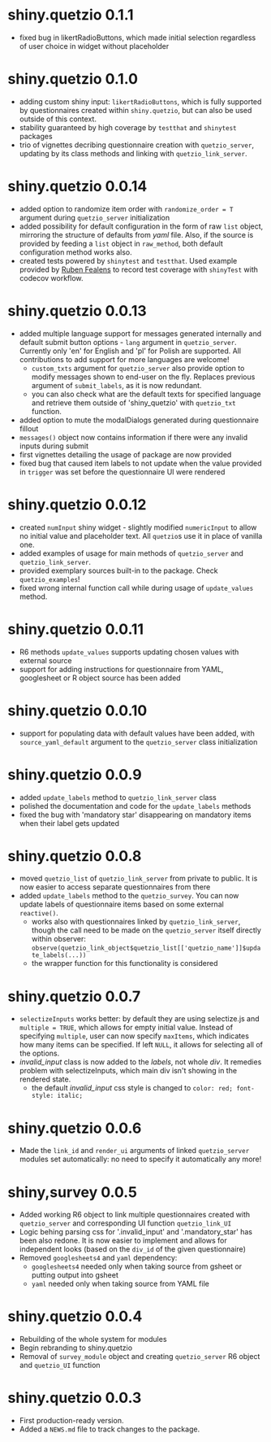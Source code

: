 # shiny.quetzio 0.1.1

* fixed bug in likertRadioButtons, which made initial selection regardless
of user choice in widget without placeholder

# shiny.quetzio 0.1.0

* adding custom shiny input: `likertRadioButtons`, which is fully supported by
questionnaires created within `shiny.quetzio`, but can also be used outside of this context.
* stability guaranteed by high coverage by `testthat` and `shinytest` packages
* trio of vignettes decribing questionnaire creation with `quetzio_server`, 
updating by its class methods and linking with `quetzio_link_server`.

# shiny.quetzio 0.0.14

* added option to randomize item order with `randomize_order = T` argument
during `quetzio_server` initialization
* added possibility for default configuration in the form of raw `list` object, 
mirroring the structure of defaults from *yaml* file. Also, if the source is 
provided by feeding a `list` object in `raw_method`, both default configuration
method works also.
* created tests powered by `shinytest` and `testthat`. Used example provided
by [Ruben Fealens](https://github.com/rfaelens/exampleShinyTest) to record test coverage with `shinyTest`
with codecov workflow.

# shiny.quetzio 0.0.13

* added multiple language support for messages generated internally and
default submit button options - `lang` argument in `quetzio_server`. Currently
only 'en' for English and 'pl' for Polish are supported. All contributions to
add support for more languages are welcome!
  + `custom_txts` argument for `quetzio_server` also provide option to modify
  messages shown to end-user on the fly. Replaces previous argument of `submit_labels`,
  as it is now redundant.
  + you can also check what are the default texts for specified language and retrieve
  them outside of 'shiny_quetzio' with `quetzio_txt` function.
* added option to mute the modalDialogs generated during questionnaire fillout
* `messages()` object now contains information if there were any invalid inputs
during submit
* first vignettes detailing the usage of package are now provided
* fixed bug that caused item labels to not update when the value provided in
`trigger` was set before the questionnaire UI were rendered

# shiny.quetzio 0.0.12

* created `numInput` shiny widget - slightly modified `numericInput` to allow
no initial value and placeholder text. All `quetzio`s use it in place of vanilla
one.
* added examples of usage for main methods of `quetzio_server` and 
`quetzio_link_server`.
* provided exemplary sources built-in to the package. Check `quetzio_examples`!
* fixed wrong internal function call while during usage of `update_values` method.

# shiny.quetzio 0.0.11

* R6 methods `update_values` supports updating chosen values with external source
* support for adding instructions for questionnaire from YAML, googlesheet or R
object source has been added

# shiny.quetzio 0.0.10

* support for populating data with default values have been added, with
`source_yaml_default` argument to the `quetzio_server` class initialization

# shiny.quetzio 0.0.9

* added `update_labels` method to `quetzio_link_server` class
* polished the documentation and code for the `update_labels` methods
* fixed the bug with 'mandatory star' disappearing on mandatory items
when their label gets updated

# shiny.quetzio 0.0.8

* moved `quetzio_list` of `quetzio_link_server` from private to public. It is now
easier to access separate questionnaires from there
* added `update_labels` method to the `quetzio_survey`. You can now update labels
of questionnaire items based on some external `reactive()`.
  + works also with questionnaires linked by `quetzio_link_server`, though the call
  need to be made on the `quetzio_server` itself directly within observer:
  `observe(quetzio_link_object$quetzio_list[['quetzio_name']]$update_labels(...))`
  + the wrapper function for this functionality is considered
  
# shiny.quetzio 0.0.7

* `selectizeInputs` works better: by default they are using selectize.js and `multiple = TRUE`,
which allows for empty initial value. Instead of specifying `multiple`, user can now
specify `maxItems`, which indicates how many items can be specified. If left `NULL`,
it allows for selecting all of the options.
* *invalid_input* class is now added to the *labels*, not whole *div*. It remedies
problem with selectizeInputs, which main div isn't showing in the rendered state.
  + the default *invalid_input* css style is changed to `color: red; font-style: italic;`
  
# shiny.quetzio 0.0.6

* Made the `link_id` and `render_ui` arguments of linked `quetzio_server` modules set automatically:
no need to specify it automatically any more!

# shiny,survey 0.0.5

* Added working R6 object to link multiple questionnaires created with `quetzio_server` and corresponding
UI function `quetzio_link_UI`
* Logic behing parsing css for '.invalid_input' and '.mandatory_star' has been also redone. It is now
easier to implement and allows for independent looks (based on the `div_id` of the given questionnaire)
* Removed `googlesheets4` and `yaml` dependency:
  - `googlesheets4` needed only when taking source from gsheet or putting output into gsheet
  - `yaml` needed only when taking source from YAML file
  
# shiny.quetzio 0.0.4

* Rebuilding of the whole system for modules
* Begin rebranding to shiny.quetzio
* Removal of `survey_module` object and creating `quetzio_server` R6 object and `quetzio_UI` function

# shiny.quetzio 0.0.3

* First production-ready version.
* Added a `NEWS.md` file to track changes to the package.
